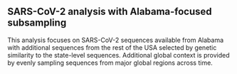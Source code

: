 ## SARS-CoV-2 analysis with Alabama-focused subsampling
This analysis focuses on SARS-CoV-2 sequences available from Alabama with additional sequences from the rest of the USA selected by genetic similarity to the state-level sequences. Additional global context is provided by evenly sampling sequences from major global regions across time.
